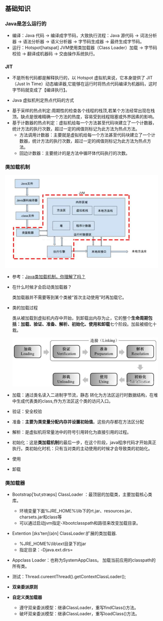 ## 基础知识

### Java是怎么运行的

* 编译：Java 代码 -> 编译成字节码，大致执行流程：Java 源代码 -> 词法分析器 -> 语法分析器 -> 语义分析器 -> 字节码生成器 -> 最终生成字节码。
* 运行：Hotspot[hatspat] JVM使用类加载器（Class Loader）加载 -> 字节码校验 -> 翻译成机器码 -> 交由操作系统执行。

### JIT

* 不是所有代码都是解释执行的，以 Hotspot 虚拟机来说，它本身提供了 JIT（Just In Time）动态编译器,它能够在运行时将热点代码编译为机器码，这时字节码就变成了【编译执行】。

* Java 虚拟机判定热点代码的方式

- 基于采样的热点判定:周期性的检查各个线程的栈顶,若某个方法经常出现在栈顶。缺点是很难精确一个方法的热度，容易受到线程阻塞或外界因素的影响。
- 基于计数器的热点判定：虚拟机给每一个方法甚至代码块建立了一个计数器，统计方法的执行次数，超过一定的阀值则标记为此方法为热点方法。
  - 方法调用计数器：主要就是虚拟机给每一个方法甚至代码块建立了一个计数器，统计方法的执行次数，超过一定的阀值则标记为此方法为热点方法。
  - 回边计数器：主要统计的是方法中循环体代码执行的次数。

### 类加载机制

![img](./img/01.jpg)

- 参考：[Java类加载机制，你理解了吗？](https://baijiahao.baidu.com/s?id=1636309817155065432&wfr=spider&for=pc)

* 在什么时候才会启动类加载器？

    类加载器并不需要等到某个类被“首次主动使用”时再加载它。

* 类的加载过程

    类从被加载到虚拟机内存中开始，到卸载出内存为止，它的整个**生命周期包括：加载、验证、准备、解析、初始化、使用和卸载**七个阶段。加盐被细化十栽。

    ![img](./img/02.jpg)

* 加载：通过类名读入二进制字节流，静态 转化为方法区运行时数据结构，在堆中生成代表类的class,作为方法区这个类的访问入口。

* 验证：安全校验

* 准备：**主要为类变量分配内存并设置初始值**。这些内存都在方法区分配

* 解析：是虚拟机将常量池中的符号引用转化为直接引用的过程。

* 初始化：这是**类加载机制**的最后一步，在这个阶段，java程序代码才开始真正执行。类初始化时机：只有当对类的主动使用的时候才会导致类的初始化。

* 使用

* 卸载

### 类加载器

* Bootstrap[ˈbutˌstræps]  ClassLoader ：最顶层的加载类，主要加载核心类库。

  * 环境变量下面%JRE_HOME%\lib下的rt.jar、resources.jar、charsets.jar和class等
  * 可以通过启动jvm指定-Xbootclasspath和路径来改变加载目录。

* Extention [ɪks'tenʃ(ə)n] ClassLoader:扩展的类加载器.

  * %JRE_HOME%\lib\ext目录下的jar
  * 指定目录：-Djava.ext.dirs=

* Appclass Loader：也称为SystemAppClass。 加载当前应用的classpath的所有类。

* 测试：Thread.cureentThread().getContextClassLoader();

* **双亲委派原则**

* **自定义类加载器**

  * 遵守双亲委派模型：继承ClassLoader，重写findClass()方法。
  * 破坏双亲委派模型：继承ClassLoader，重写loadClass()方法。

  